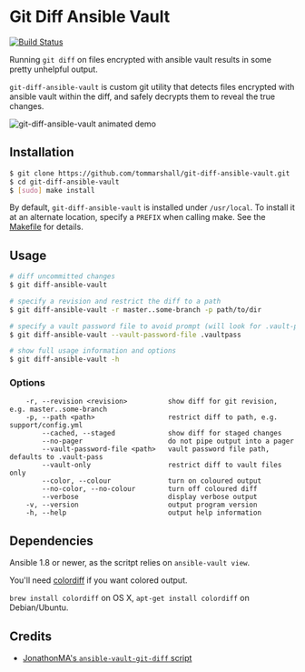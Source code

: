 # Git Diff Ansible Vault

[![Build Status](https://travis-ci.org/tommarshall/git-diff-ansible-vault.svg?branch=master)](https://travis-ci.org/tommarshall/git-diff-ansible-vault)

Running `git diff` on files encrypted with ansible vault results in some pretty unhelpful output.

`git-diff-ansible-vault` is custom git utility that detects files encrypted with ansible vault within the diff, and safely decrypts them to reveal the true changes.

![git-diff-ansible-vault animated demo](https://github.com/tommarshall/git-diff-ansible-vault/blob/master/img/demo.gif)

## Installation

```sh
$ git clone https://github.com/tommarshall/git-diff-ansible-vault.git
$ cd git-diff-ansible-vault
$ [sudo] make install
```

By default, `git-diff-ansible-vault` is installed under `/usr/local`. To install it at an alternate location, specify a `PREFIX` when calling make. See the [Makefile](./Makefile) for details.

## Usage

```sh
# diff uncommitted changes
$ git diff-ansible-vault

# specify a revision and restrict the diff to a path
$ git diff-ansible-vault -r master..some-branch -p path/to/dir

# specify a vault password file to avoid prompt (will look for .vault-pass by default)
$ git diff-ansible-vault --vault-password-file .vaultpass

# show full usage information and options
$ git diff-ansible-vault -h
```

### Options

```
    -r, --revision <revision>          show diff for git revision, e.g. master..some-branch
    -p, --path <path>                  restrict diff to path, e.g. support/config.yml
        --cached, --staged             show diff for staged changes
        --no-pager                     do not pipe output into a pager
        --vault-password-file <path>   vault password file path, defaults to .vault-pass
        --vault-only                   restrict diff to vault files only
        --color, --colour              turn on coloured output
        --no-color, --no-colour        turn off coloured diff
        --verbose                      display verbose output
    -v, --version                      output program version
    -h, --help                         output help information
```

## Dependencies

Ansible 1.8 or newer, as the scritpt relies on `ansible-vault view`.

You'll need [colordiff](http://www.colordiff.org/) if you want colored output.

`brew install colordiff` on OS X, `apt-get install colordiff` on Debian/Ubuntu.

## Credits

* [JonathonMA's `ansible-vault-git-diff` script](https://gist.github.com/JonathonMA/83cf96008c078d5f907a)
